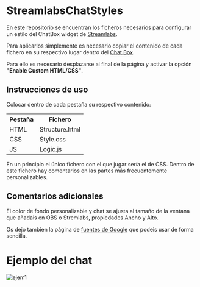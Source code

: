 # StreamlabsChatStyles

En este repositorio se encuentran los ficheros necesarios para configurar un estilo del ChatBox widget de <a href="https://streamlabs.com/">Streamlabs</a>.

Para aplicarlos simplemente es necesario copiar el contenido de cada fichero en su respectivo lugar dentro del <a href="https://streamlabs.com/dashboard#/chatbox">Chat Box</a>.

Para ello es necesario desplazarse al final de la página y activar la opción <b>"Enable Custom HTML/CSS"</b>.

<h2>Instrucciones de uso</h2>

Colocar dentro de cada pestaña su respectivo contenido:

<table>
  <tr>
    <th>Pestaña</th>
    <th>Fichero</th>
  </tr>
  <tr>
    <td>HTML</td>
    <td>Structure.html</td>
  </tr>
  <tr>
    <td>CSS</td>
    <td>Style.css</td>
  </tr>
  <tr>
    <td>JS</td>
    <td>Logic.js</td>
  </tr>
</table>

En un principio el único fichero con el que jugar sería el de CSS. Dentro de este fichero hay comentarios en las partes más frecuentemente personalizables.

<h2>Comentarios adicionales</h2>

El color de fondo personalizable y chat se ajusta al tamaño de la ventana que añadais en OBS o Stremlabs, propiedades Ancho y Alto.

Os dejo tambien la página de <a href="https://fonts.google.com/">fuentes de Google</a> que podeis usar de forma sencilla. 

<h1>Ejemplo del chat</h1>

![ejem1](https://user-images.githubusercontent.com/15488788/159807337-2831f769-1bad-48c6-9d87-ad6572919612.PNG)
